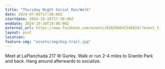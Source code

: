 ```yaml
---
title: "Thursday Night Social Run/Walk"
date: 2024-07-05T17:50:00Z
startdate: 2024-10-10T17:30:00Z
enddate: 2024-10-10T19:00:00Z
external_url: https://www.facebook.com/events/838268641546824/?event_time_id=838268688213486
layout: post
location: 
feature-img: "assets/img/big-trail.jpg"
---
```


Meet at LaPlanchada 217 W Gurley. Walk or run 2-4 miles to Granite Park and back. Hang around afterwards to socialize. <br>
  <br>
  
